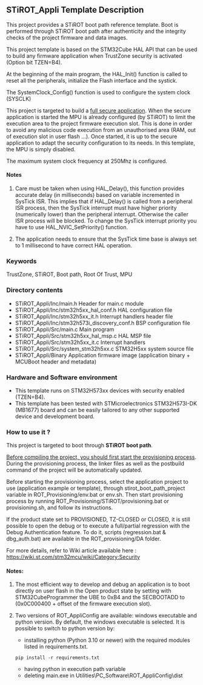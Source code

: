 ## <b>STiROT_Appli Template Description</b>

This project provides a STiROT boot path reference template. Boot is performed through STiROT boot path after authenticity and the integrity checks of the project firmware and data
images.

This project template is based on the STM32Cube HAL API that can be used
to build any firmware application when TrustZone security is activated (Option bit TZEN=B4).

At the beginning of the main program, the HAL_Init() function is called to reset
all the peripherals, initialize the Flash interface and the systick.

The SystemClock_Config() function is used to configure the system clock (SYSCLK)

This project is targeted to build a <u>full secure application</u>. When the secure application is started the MPU
is already configured (by STiROT) to limit the execution area to the project firmware execution slot. This is done in order to avoid
any malicious code execution from an unauthorised area (RAM, out of execution slot in user flash ...). Once started, it is up to the secure
application to adapt the security configuration to its needs. In this template, the MPU is simply disabled.

The maximum system clock frequency at 250Mhz is configured.

#### <b>Notes</b>

 1. Care must be taken when using HAL_Delay(), this function provides accurate delay (in milliseconds)
    based on variable incremented in SysTick ISR. This implies that if HAL_Delay() is called from
    a peripheral ISR process, then the SysTick interrupt must have higher priority (numerically lower)
    than the peripheral interrupt. Otherwise the caller ISR process will be blocked.
    To change the SysTick interrupt priority you have to use HAL_NVIC_SetPriority() function.

 2. The application needs to ensure that the SysTick time base is always set to 1 millisecond
    to have correct HAL operation.

### <b>Keywords</b>

TrustZone, STiROT, Boot path, Root Of Trust, MPU

### <b>Directory contents</b>

  - STiROT_Appli/Inc/main.h                      Header for main.c module
  - STiROT_Appli/Inc/stm32h5xx_hal_conf.h        HAL configuration file
  - STiROT_Appli/Inc/stm32h5xx_it.h              Interrupt handlers header file
  - STiROT_Appli/Inc/stm32h573i_discovery_conf.h BSP configuration file
  - STiROT_Appli/Src/main.c                      Main program
  - STiROT_Appli/Src/stm32h5xx_hal_msp.c         HAL MSP file
  - STiROT_Appli/Src/stm32h5xx_it.c              Interrupt handlers
  - STiROT_Appli/Src/system_stm32h5xx.c          STM32H5xx system source file
  - STiROT_Appli/Binary                          Application firmware image (application binary + MCUBoot header and metadata)

### <b>Hardware and Software environment</b>

  - This template runs on STM32H573xx devices with security enabled (TZEN=B4).
  - This template has been tested with STMicroelectronics STM32H573I-DK (MB1677)
    board and can be easily tailored to any other supported device
    and development board.

### <b>How to use it ?</b>

This project is targeted to boot through <b>STiROT boot path</b>.

<u>Before compiling the project, you should first start the provisioning process</u>. During the provisioning process, the linker files
as well as the postbuild command of the project will be automatically updated.

Before starting the provisioning process, select the application project to use (application example or template),
through stirot_boot_path_project variable in ROT_Provisioning/env.bat or env.sh.
Then start provisioning process by running ROT_Provisioning/STiROT/provisioning.bat or provisioning.sh, and follow its instructions.

If the product state set to PROVISIONED, TZ-CLOSED or CLOSED, it is still possible to open the debug or to execute a full/partial regression
with the Debug Authentication feature. To do it, scripts (regression.bat & dbg_auth.bat) are available in the ROT_provisioning/DA folder.

For more details, refer to Wiki article available here : https://wiki.st.com/stm32mcu/wiki/Category:Security

#### <b>Notes:</b>

  1. The most efficient way to develop and debug an application is to boot directly on user flash in the Open product state by setting with
     STM32CubeProgrammer the UBE to 0xB4 and the SECBOOTADD to (0x0C000400 + offset of the firmware execution slot).

  2. Two versions of ROT_AppliConfig are available: windows executable and python version. By default, the windows executable is selected. It
     is possible to switch to python version by:
        - installing python (Python 3.10 or newer) with the required modules listed in requirements.txt.
        ```
        pip install -r requirements.txt
        ```
        - having python in execution path variable
        - deleting main.exe in Utilities\PC_Software\ROT_AppliConfig\dist



